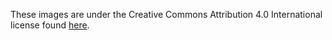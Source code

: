 These images are under the Creative Commons Attribution 4.0 International license found [here](https://github.com/hadley/r4ds/blob/master/LICENSE).
